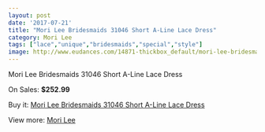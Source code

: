 ```yaml
---
layout: post
date: '2017-07-21'
title: "Mori Lee Bridesmaids 31046 Short A-Line Lace Dress"
category: Mori Lee
tags: ["lace","unique","bridesmaids","special","style"]
image: http://www.eudances.com/14871-thickbox_default/mori-lee-bridesmaids-31046-short-a-line-lace-dress.jpg
---
```

Mori Lee Bridesmaids 31046 Short A-Line Lace Dress

On Sales: **$252.99**
<a href="https://www.eudances.com/en/mori-lee/4430-mori-lee-bridesmaids-31046-short-a-line-lace-dress.html"><amp-img layout="responsive" width="600" height="600" src="//www.eudances.com/14871-thickbox_default/mori-lee-bridesmaids-31046-short-a-line-lace-dress.jpg" alt="Mori Lee Bridesmaids 31046 Short A-Line Lace Dress 0" /></a>
<a href="https://www.eudances.com/en/mori-lee/4430-mori-lee-bridesmaids-31046-short-a-line-lace-dress.html"><amp-img layout="responsive" width="600" height="600" src="//www.eudances.com/14876-thickbox_default/mori-lee-bridesmaids-31046-short-a-line-lace-dress.jpg" alt="Mori Lee Bridesmaids 31046 Short A-Line Lace Dress 1" /></a>
<a href="https://www.eudances.com/en/mori-lee/4430-mori-lee-bridesmaids-31046-short-a-line-lace-dress.html"><amp-img layout="responsive" width="600" height="600" src="//www.eudances.com/14875-thickbox_default/mori-lee-bridesmaids-31046-short-a-line-lace-dress.jpg" alt="Mori Lee Bridesmaids 31046 Short A-Line Lace Dress 2" /></a>
<a href="https://www.eudances.com/en/mori-lee/4430-mori-lee-bridesmaids-31046-short-a-line-lace-dress.html"><amp-img layout="responsive" width="600" height="600" src="//www.eudances.com/14874-thickbox_default/mori-lee-bridesmaids-31046-short-a-line-lace-dress.jpg" alt="Mori Lee Bridesmaids 31046 Short A-Line Lace Dress 3" /></a>
<a href="https://www.eudances.com/en/mori-lee/4430-mori-lee-bridesmaids-31046-short-a-line-lace-dress.html"><amp-img layout="responsive" width="600" height="600" src="//www.eudances.com/14873-thickbox_default/mori-lee-bridesmaids-31046-short-a-line-lace-dress.jpg" alt="Mori Lee Bridesmaids 31046 Short A-Line Lace Dress 4" /></a>
<a href="https://www.eudances.com/en/mori-lee/4430-mori-lee-bridesmaids-31046-short-a-line-lace-dress.html"><amp-img layout="responsive" width="600" height="600" src="//www.eudances.com/14872-thickbox_default/mori-lee-bridesmaids-31046-short-a-line-lace-dress.jpg" alt="Mori Lee Bridesmaids 31046 Short A-Line Lace Dress 5" /></a>

Buy it: [Mori Lee Bridesmaids 31046 Short A-Line Lace Dress](https://www.eudances.com/en/mori-lee/4430-mori-lee-bridesmaids-31046-short-a-line-lace-dress.html "Mori Lee Bridesmaids 31046 Short A-Line Lace Dress")

View more: [Mori Lee](https://www.eudances.com/en/65-mori-lee "Mori Lee")